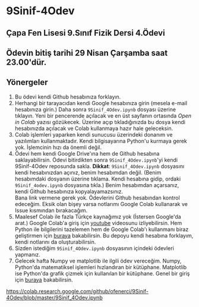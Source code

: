 # 9Sinif-4Odev
## Çapa Fen Lisesi 9.Sınıf Fizik Dersi 4.Ödevi

## Ödevin bitiş tarihi 29 Nisan Çarşamba saat 23.00'dür. 
## Yönergeler
1) Bu ödevi kendi Github hesabınıza forklayın. 
2) Herhangi bir tarayacıdan kendi Google hesabınıza girin (mesela e-mail hesabınıza girin.) Daha sonra ```9Sinif_4Odev.ipynb``` dosyası üzerine tıklayın. Yeni bir pencerende açılacak ve en üst sayfanın ortasında *Open in Colab* yazısı gözükecek. Üzerine açıp tıkladığınızda bu dosya kendi hesabınızda açılacak ve Colab kullanmaya hazır hale geleceksin.
3) Colab işlemleri yaparken kendi sunucusu üzerindeki donanım ve yazılımları kullanmaktadır. Kendi bilgisayarına Python'u kurmaya gerek yok. İşlemcinin hızı da önemli değil. 
4) Ödevi hem kendi Google Drive'ına hem de Github hesabına saklayabilirsin. Ödevi bitirdikten sonra ```9Sinif_4Odev.ipynb```'yi kendi  9Sinif-4Odev reposunda sakla. 
**Dikkat**: ```9Sinif_4Odev.ipynb``` dosyasını kendi hesabınızdan açınız, benim hesabımdan değil. (Benim hesabımdaki dosyanın üzerine tıklama. Kendi hesabına gidip, ordaki ```9Sinif_4odev.ipynb``` dosyasına tıkla.) Benim hesabımdan açarsanız, kendi Github hesabınıza kopyalayamazsınız.  
Bana link vermene gerek yok. Ödevlerini Github hesabından kontrol edeceğim. Eksik olan bişey varsa notlarımı Google Colab  kullanarak ve Issue kısmından bırakacağım. 
5) Maalesef Colab ile fazla Türkçe kaynağımız yok (İstersen Google'da arat.) Google Colab'a giriş için [youtube](https://www.youtube.com/watch?v=inN8seMm7UI) videosunu izliyebilirsin. Hem Python ile bilgilerini tazelemen hem de Google Colab'ı kullanmanı biraz geliştirmen için [buraya](https://github.com/fuatbeser/python-notlarim) bakabilirsin. Bu depoyu kendi hesabına forklayım, kendi notlarını da oluşturabilirsin. 
6) Sizden istediğim ```9Sinif_4Odev.ipynb```  dosyasının içindeki ödevleri yapmanız.
7) Gelecek hafta Numpy ve matplotlib ile ilgili ödev vereceğim. Numpy, Python'da matematiksel işlemleri hızlandıran bir kütüphane. Matplotlib ise Python'da grafik çizmek için kullanılan bir kütüphane. Genel bir giriş için [buraya](https://cs231n.github.io/python-numpy-tutorial/https://cs231n.github.io/python-numpy-tutorial/) bakabilirsin.

https://colab.research.google.com/github/ofenerci/9Sinif-4Odev/blob/master/9Sinif_4Odev.ipynb
